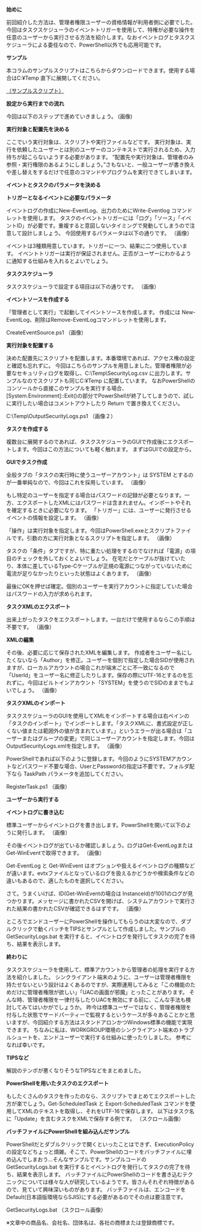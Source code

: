   **始めに**

前回紹介した方法は、管理者権限ユーザーの資格情報が利用者側に必要でした。
今回はタスクスケジューラのイベントトリガーを使用して、特権が必要な操作を任意のユーザーから実行させる方法を紹介します。なおイベントログとタスクスケジューラによる委任なので、PowerShell以外でも応用可能です。

**サンプル**

本コラムのサンプルスクリプトはこちらからダウンロードできます。使用する場合はC:¥Temp 直下に展開してください。

[（サンプルスクリプト）](https://www.intellilink.co.jp/-/media/ndil/ndil-jp/column/ms/2022/063000/package.zip)

**設定から実行までの流れ**

今回は以下のステップで進めていきましょう。
(画像)

**実行対象と配置先を決める**

ここでいう実行対象は、スクリプトや実行ファイルなどです。
実行対象は、実行を依頼したユーザーとは別のユーザーのコンテキストで実行されるため、入力待ちが起こらないようする必要があります。
”配置先や実行対象は、管理者のみ参照・実行権限のあるようにしましょう。”さもないと、一般ユーザーが書き換えや差し替えをするだけで任意のコマンドやプログラムを実行できてしまいます。

**イベントとタスクのパラメータを決める**

**トリガーとなるイベントに必要なパラメータ**

イベントログの作成にNew-EventLog、出力のためにWrite-Eventlog コマンドレットを使用します。
タスクのイベントトリガーには「ログ」「ソース」「イベントID」が必要です。重複すると意図しないタイミングで発動してしまうので注意して設計しましょう。
今回使用するパラメータは以下の通りです。
（画像）

イベントは3種類用意しています。トリガーに一つ、結果に二つ使用しています。
イベントトリガーは実行が保証されません。正否がユーザーにわかるように通知する仕組みを入れるとよいでしょう。

**タスクスケジューラ**

タスクスケジューラで設定する項目は以下の通りです。
（画像）

**イベントソースを作成する**

「管理者として実行」で起動してイベントソースを作成します。
作成には New-EventLog、削除はRemove-EventLogコマンドレットを使用します。

CreateEventSource.ps1
（画像）

**実行対象を配置する**

決めた配置先にスクリプトを配置します。本番環境であれば、アクセス権の設定と確認も忘れずに。
今回はこちらのサンプルを用意しました。管理者権限が必要なセキュリティログを取得し、C:\Temp\SecurityLog.csv に出力します。サンプルなのでスクリプトも同じC:¥Temp に配置しています。
なおPowerShellのコンソールから直接このサンプルを実行する場合、[System.Environment]::Exit()の部分でPowerShellが終了してしまうので、試しに実行したい場合はコメントアウトしたり Return で置き換えてください。

C:\Temp\OutputSecurityLogs.ps1
（画像２）

**タスクを作成する**

複数台に展開するのであれば、タスクスケジューラのGUIで作成後にエクスポートします。今回はこの方法についても軽く触れます。
まずはGUIでの設定から。

**GUIでタスク作成**

全般タブの「タスクの実行時に使うユーザーアカウント」は SYSTEM とするのが一番単純なので、今回はこれを採用しています。
（画像）

もし特定のユーザーを指定する場合はパスワードの記録が必要となります。一方、エクスポートしたXMLにはパスワードは含まれません。インポートやそれを確定するときに必要になります。
「トリガー」には、ユーザーに発行させるイベントの情報を設定します。
（画像）

「操作」は実行対象を指定します。今回はPowerShell.exeとスクリプトファイルです。引数の方に実行対象となるスクリプトを指定します。
（画像）

タスクの「条件」タブですが、特に重たい処理をするのでなければ「電源」の項目のチェックを外しておくとよいでしょう。
在宅だとケーブルが抜けていたり、本体に差しているType-Cケーブルが正規の電源につながっていないために電流が足りなかったりといった状態はよくあります。
（画像）

最後にOKを押せば確定。個別のユーザーを実行アカウントに指定していた場合はパスワードの入力が求められます。

**タスクXMLのエクスポート**

出来上がったタスクをエクスポートします。一台だけで使用するならこの手順は不要です。
（画像）

**XMLの編集**

その後、必要に応じて保存されたXMLを編集します。
作成者をユーザー名にしたくないなら「Author」を修正。ユーザーを個別で指定した場合SIDが使用されますが、ローカルアカウントの場合これが端末ごとに不一致になるので「UserId」をユーザー名に修正したりします。保存の際にUTF-16とするのを忘れずに。今回はビルトインアカウント「SYSTEM」を使うのでSIDのままでもよいでしょう。
（画像）

**タスクXMLのインポート**

タスクスケジューラのGUIを使用してXMLをインポートする場合は右ペインの「タスクのインポート」でインポートします。「タスクXMLに、書式設定が正しくない値または範囲外の値が含まれています。」というエラーが出る場合は「ユーザーまたはグループの変更」で同じユーザーアカウントを指定します。今回はOutputSecurityLogs.xmlを指定します。
（画像）

PowerShellであれば以下のように登録します。今回のようにSYSTEMアカウントなどパスワード不要な場合、UserとPasswordの指定は不要です。フォルダ配下なら TaskPath パラメータを追加してください。

RegisterTask.ps1
（画像）

**ユーザーから実行する**

**イベントログに書き込む**

標準ユーザーからイベントログを書き出します。PowerShellを開いて以下のように発行します。
（画像）

その後イベントログが出ているか確認しましょう。ログはGet-EventLogまたはGet-WinEventで取得できます。
（画像）

Get-EventLog と Get-WinEvent はオプションや扱えるイベントログの種類などが違います。evtxファイルとなっているログを扱えるかどうかや検索条件などの違いもあるので、適したものを選択してください。

さて。うまくいけば、ID(Get-WinEventの場合は InstanceId)が1001のログが見つかります。メッセージに書かれたCSVを開けば、システムアカウントで実行された結果の書かれたCSVが確認できるはずです。
（画像）

ところでエンドユーザーにPowerShellを操作してもらうのは大変なので、ダブルクリックで動くバッチをTIPSとサンプルとして作成しました。サンプルの GetSecurityLogs.bat を実行すると、イベントログを発行してタスクの完了を待ち、結果を表示します。

**終わりに**

タスクスケジューラを使用して、標準アカウントから管理者の処理を実行する方法を紹介しました。
シンクライアント端末のように、ユーザーは管理者権限を持たせないという設計はよくあるのですが、実際運用してみると「この機能のためだけに管理者権限が欲しい」「UACの画面が邪魔」とったことがあります。
そんな時、管理者権限を一律付与したりUACを無効にする前に、こんな手法も検討してみてはいかがでしょうか。
昨今は標準ユーザーではなく、管理者権限を付与した状態でサードパーティーで監視するというケースが多々あることかと思いますが、今回紹介する方法はスタンドアロンかつWindows標準の機能で実現できます。
ちなみに私は、WORKGROUP環境のシンクライアント端末のトラブルシュートを、エンドユーザーで実行する仕組みに使ったりしました。
参考になれば幸いです。

**TIPSなど**

解説のテンポが悪くなりそうなTIPSなどをまとめました。

**PowerShellを用いたタスクのエクスポート**

もしたくさんのタスクを作ったのなら、スクリプトでまとめてエクスポートした方が楽でしょう。Get-ScheduledTask と Export-ScheduledTask コマンドを使用してXMLのテキストを取得し、それをUTF-16で保存します。
以下はタスク名に「Update」を含むタスクをXMLで保存する例です。
（スクロール画像）

**バッチファイルにPowerShellを組み込んだサンプル**

PowerShellだとダブルクリックで開くといったことはできず、ExecutionPolicyの設定などちょっと煩雑。そこで、PowerShellのコードをバッチファイルに埋め込んでしまおう…そんなサンプルです。サンプルコードの GetSecurityLogs.bat を実行するとイベントログを発行してタスクの完了を待ち、結果を表示します。
バッチファイルにPowerShellのコードを書き込むテクニックについては様々な人が研究しているようです。皆さんそれぞれ特徴があるので、見ていて興味深いものがあります。
バッチファイルは、エンコードをDefault(日本語版環境ならSJIS)にする必要があるのでその点は要注意です。

GetSecurityLogs.bat
（スクロール画像）

※文章中の商品名、会社名、団体名は、各社の商標または登録商標です。
